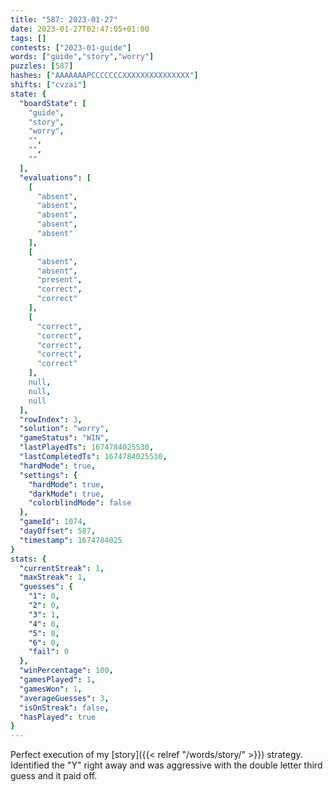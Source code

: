 ```yaml
---
title: "587: 2023-01-27"
date: 2023-01-27T02:47:05+01:00
tags: []
contests: ["2023-01-guide"]
words: ["guide","story","worry"]
puzzles: [587]
hashes: ["AAAAAAAPCCCCCCCXXXXXXXXXXXXXXX"]
shifts: ["cvzai"]
state: {
  "boardState": [
    "guide",
    "story",
    "worry",
    "",
    "",
    ""
  ],
  "evaluations": [
    [
      "absent",
      "absent",
      "absent",
      "absent",
      "absent"
    ],
    [
      "absent",
      "absent",
      "present",
      "correct",
      "correct"
    ],
    [
      "correct",
      "correct",
      "correct",
      "correct",
      "correct"
    ],
    null,
    null,
    null
  ],
  "rowIndex": 3,
  "solution": "worry",
  "gameStatus": "WIN",
  "lastPlayedTs": 1674784025530,
  "lastCompletedTs": 1674784025530,
  "hardMode": true,
  "settings": {
    "hardMode": true,
    "darkMode": true,
    "colorblindMode": false
  },
  "gameId": 1074,
  "dayOffset": 587,
  "timestamp": 1674784025
}
stats: {
  "currentStreak": 1,
  "maxStreak": 1,
  "guesses": {
    "1": 0,
    "2": 0,
    "3": 1,
    "4": 0,
    "5": 0,
    "6": 0,
    "fail": 0
  },
  "winPercentage": 100,
  "gamesPlayed": 1,
  "gamesWon": 1,
  "averageGuesses": 3,
  "isOnStreak": false,
  "hasPlayed": true
}
---
```

<!-- more -->
Perfect execution of my [story]({{< relref "/words/story/" >}}) strategy. Identified the "Y" right away and was aggressive with the double letter third guess and it paid off. 
